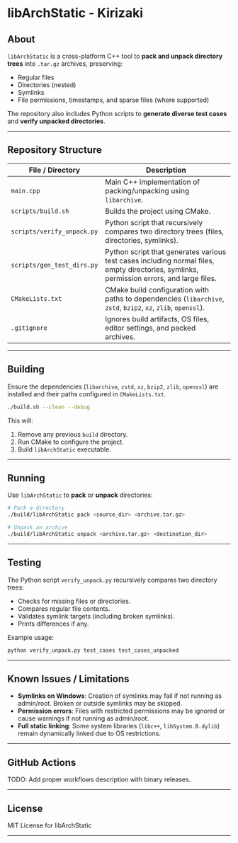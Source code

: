 # libArchStatic - Kirizaki

## About

`libArchStatic` is a cross-platform C++ tool to **pack and unpack directory trees** into `.tar.gz` archives, preserving:

- Regular files
- Directories (nested)
- Symlinks
- File permissions, timestamps, and sparse files (where supported)

The repository also includes Python scripts to **generate diverse test cases** and **verify unpacked directories**.

---

## Repository Structure

| File / Directory             | Description |
|-------------------------------|------------|
| `main.cpp`                   | Main C++ implementation of packing/unpacking using `libarchive`. |
| `scripts/build.sh`                   | Builds the project using CMake. |
| `scripts/verify_unpack.py`           | Python script that recursively compares two directory trees (files, directories, symlinks). |
| `scripts/gen_test_dirs.py`           | Python script that generates various test cases including normal files, empty directories, symlinks, permission errors, and large files. |
| `CMakeLists.txt`             | CMake build configuration with paths to dependencies (`libarchive`, `zstd`, `bzip2`, `xz`, `zlib`, `openssl`). |
| `.gitignore`                 | Ignores build artifacts, OS files, editor settings, and packed archives. |

---

## Building

Ensure the dependencies (`libarchive`, `zstd`, `xz`, `bzip2`, `zlib`, `openssl`) are installed and their paths configured in `CMakeLists.txt`.  

```bash
./build.sh --clean --debug
```

This will:

1. Remove any previous `build` directory.
2. Run CMake to configure the project.
3. Build `libArchStatic` executable.

---

## Running

Use `libArchStatic` to **pack** or **unpack** directories:

```bash
# Pack a directory
./build/libArchStatic pack <source_dir> <archive.tar.gz>

# Unpack an archive
./build/libArchStatic unpack <archive.tar.gz> <destination_dir>
```

---

## Testing

The Python script `verify_unpack.py` recursively compares two directory trees:

- Checks for missing files or directories.
- Compares regular file contents.
- Validates symlink targets (including broken symlinks).
- Prints differences if any.

Example usage:

```bash
python verify_unpack.py test_cases test_cases_unpacked
```

---

## Known Issues / Limitations

- **Symlinks on Windows**: Creation of symlinks may fail if not running as admin/root. Broken or outside symlinks may be skipped.
- **Permission errors**: Files with restricted permissions may be ignored or cause warnings if not running as admin/root.
- **Full static linking**: Some system libraries (`libc++`, `libSystem.B.dylib`) remain dynamically linked due to OS restrictions.

---

## GitHub Actions

TODO: Add proper workflows description with binary releases.

---

## License

MIT License for libArchStatic

---